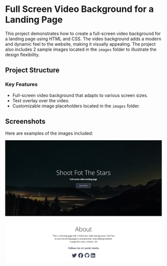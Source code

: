 # Full Screen Video Background for a Landing Page

This project demonstrates how to create a full-screen video background for a landing page using HTML and CSS. The video background adds a modern and dynamic feel to the website, making it visually appealing. The project also includes 2 sample images located in the `images` folder to illustrate the design flexibility.

## Project Structure


### Key Features
- Full-screen video background that adapts to various screen sizes.
- Text overlay over the video.
- Customizable image placeholders located in the `images` folder.

## Screenshots

Here are examples of the images included:

![Image 1](images/SSONE.png)


![Image 2](images/SSTWO.png)



